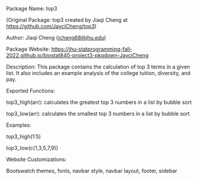 Package Name: top3

(Original Package: top3 created by Jiaqi Cheng at <https://github.com/JayciCheng/top3>)

Author: Jiaqi Cheng (jcheng68@jhu.edu)

Package Website: <https://jhu-statprogramming-fall-2022.github.io/biostat840-project3-pkgdown-JayciCheng>

Description: This package contains the calculation of top 3 terms in a given list. It also includes an example analysis of the college tuition, diversity, and pay.

Exported Functions:

top3_high(arr): calculates the greatest top 3 numbers in a list by bubble sort

top3_low(arr): calculates the smallest top 3 numbers in a list by bubble sort

Examples:

top3_high(1:5)

top3_low(c(1,3,5,7,9))

Website Customizations: 

Bootswatch themes, fonts, navbar style, navbar layout, footer, sidebar

